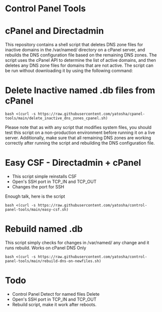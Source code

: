 # Control Panel Tools
# cPanel and Directadmin

This repository contains a shell script that deletes DNS zone files for inactive domains in the /var/named/ directory on a cPanel server, and rebuilds the DNS configuration file based on the remaining DNS zones. The script uses the cPanel API to determine the list of active domains, and then deletes any DNS zone files for domains that are not active. The script can be run without downloading it by using the following command:

# Delete Inactive named .db files from cPanel

```
bash <(curl -s https://raw.githubusercontent.com/yatosha/cpanel-tools/main/delete_inactive_dns_zones_cpanel.sh)
````

Please note that as with any script that modifies system files, you should test this script on a non-production environment before running it on a live server. Additionally, make sure that all remaining DNS zones are working correctly after running the script and rebuilding the DNS configuration file.

# Easy CSF - Directadmin + cPanel
<ul>
  <li>This script simple reinstalls CSF</li>
<li>Open's SSH port in TCP_IN and TCP_OUT</li>
<li>Changes the port for SSH</li>
</ul>

Enough talk, here is the script
```
bash <(curl -s https://raw.githubusercontent.com/yatosha/control-panel-tools/main/easy-csf.sh)
````

# Rebuild named .db 
This script simply checks for changes in /var/named/ any change and it runs rebuild. Works on cPanel DNS Only
```
bash <(curl -s https://raw.githubusercontent.com/yatosha/control-panel-tools/main/rebuild-dns-on-newfiles.sh)
````

# Todo
<ul>
  <li>Control Panel Detect for named files Delete</li>
<li>Open's SSH port in TCP_IN and TCP_OUT</li>
<li>Rebuild script, make it work after reboots.</li>
</ul>
